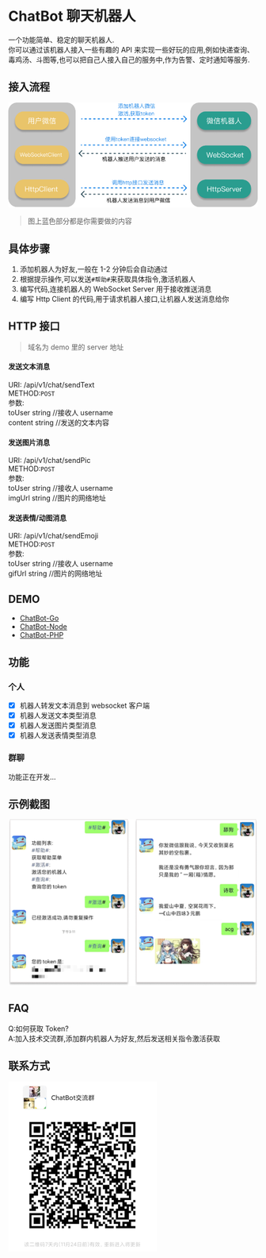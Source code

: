 # ChatBot 聊天机器人

一个功能简单、稳定的聊天机器人.  
你可以通过该机器人接入一些有趣的 API 来实现一些好玩的应用,例如快递查询、毒鸡汤、斗图等,也可以把自己人接入自己的服务中,作为告警、定时通知等服务.

## 接入流程

![流程图](./images/flow.png)

> 图上蓝色部分都是你需要做的内容

## 具体步骤

1. 添加机器人为好友,一般在 1-2 分钟后会自动通过
2. 根据提示操作,可以发送`#帮助#`来获取具体指令,激活机器人
3. 编写代码,连接机器人的 WebSocket Server 用于接收推送消息
4. 编写 Http Client 的代码,用于请求机器人接口,让机器人发送消息给你

## HTTP 接口

> 域名为 demo 里的 server 地址

#### 发送文本消息

URI: /api/v1/chat/sendText  
METHOD:`POST`  
参数:  
toUser string //接收人 username  
content string //发送的文本内容

#### 发送图片消息

URI: /api/v1/chat/sendPic  
METHOD:`POST`  
参数:  
toUser string //接收人 username  
imgUrl string //图片的网络地址

#### 发送表情/动图消息

URI: /api/v1/chat/sendEmoji  
METHOD:`POST`  
参数:  
toUser string //接收人 username  
gifUrl string //图片的网络地址

## DEMO

-   [ChatBot-Go](https://github.com/chatrbot/chatbot-go)
-   [ChatBot-Node](https://github.com/chatrbot/chatbot-node)
-   [ChatBot-PHP](https://github.com/chatrbot/chatbot-php)

## 功能

### 个人

-   [x] 机器人转发文本消息到 websocket 客户端
-   [x] 机器人发送文本类型消息
-   [x] 机器人发送图片类型消息
-   [x] 机器人发送表情类型消息

### 群聊

功能正在开发...

## 示例截图

![demo](./images/demo.png)

## FAQ

Q:如何获取 Token?  
A:加入技术交流群,添加群内机器人为好友,然后发送相关指令激活获取

## 联系方式

![qrcode_group](./images/qrcode_group.png)
